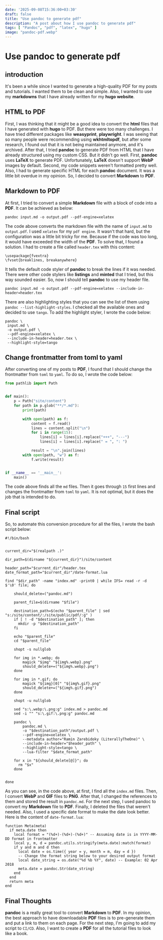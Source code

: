 ```yaml
---
date: '2025-09-08T15:36:00+03:30'
draft: false
title: "Use pandoc to generate pdf"
description: "A post about how I use pandoc to generate pdf"
tags: [ "Pandoc", "pdf", "latex", "hugo" ]
image: "pandoc-pdf.webp"
---
```


# Use pandoc to generate pdf

## introduction

It's been a while since I wanted to generate a high-quality PDF for my
posts and tutorials.
I wanted them to be clean and simple.
Also, I wanted to use my **markdowns** that I have already written for my
**hugo website**.

## HTML to PDF

First, I was thinking that it might be a good idea to convert the **html**
files that I have generated with **hugo** to PDF.
But there were too many challenges.
I have tried different packages like **weasyprint**, **playwright**.
I was seeing that so many people were recommending using **wkhtmltopdf**, but after some research, I found out that
it is not being maintained anymore, and it's archived.
After that, I tried **pandoc** to generate PDF from HTML that I have already structured using my custom CSS.
But it didn't go well.
First, **pandoc** uses **LaTeX** to generate PDF.
Unfortunately, **LaTeX** doesn't support **WebP** images by default.
Second, my code snippets weren't formatted pretty well.
Also, I had to generate specific HTML for each **pandoc** document.
It was a little bit overdue in my opinion.
So, I decided to convert **Markdown** to **PDF**.

## Markdown to PDF

At first, I tried to convert a simple **Markdown** file with a block of code into a **PDF**.
It can be achieved as below:

```shell
pandoc input.md -o output.pdf --pdf-engine=xelatex
```

The code above converts the markdown file with the name of `input.md` to `output.pdf`.
I used `xelatex` for my `pdf engine`.
It wasn't that hard, but the configuration was a little bit tricky for me.
Because if the code was too long, it would have exceeded the width of the **PDF**.
To solve that, I found a solution.
I had to create a file called `header.tex` with this content:

```text
\usepackage{fvextra}
\fvset{breaklines, breakanywhere}
```

It tells the default code styler of **pandoc** to break the lines if it was needed.
There were other code stylers like **listings** and **minted** that I tried,
but this way sounded easier.
So, now I should tell **pandoc** to use my header file.

```shell
pandoc input.md -o output.pdf --pdf-engine=xelatex --include-in-header=header.tex
```

There are also highlighting styles that you can see the list of them using `pandoc --list-highlight-styles`.
I checked all the available ones and decided to use `tango`.
To add the highlight styler, I wrote the code below:

```shell
pandoc \
 input.md \
 -o output.pdf \
 --pdf-engine=xelatex \
 --include-in-header=header.tex \
 --highlight-style=tango
```

## Change frontmatter from toml to yaml

After converting one of my posts to **PDF**, I found that I should change the frontmatter from `toml` to `yaml`.
To do so, I wrote the code below:

```python
from pathlib import Path


def main():
    p = Path("site/content")
    for path in p.glob("**/*.md"):
        print(path)

        with open(path) as f:
            content = f.read()
            lines = content.split("\n")
            for i in range(15):
                lines[i] = lines[i].replace("+++", "---")
                lines[i] = lines[i].replace(" = ", ": ")

            result = "\n".join(lines)
        with open(path, "w") as f:
            f.write(result)


if __name__ == '__main__':
    main()
```

The code above finds all the `md` files.
Then it goes through `15` first lines and changes the frontmatter from `toml` to `yaml`.
It is not optimal, but it does the job that is intended to do.

## Final script

So, to automate this conversion procedure for all the files, I wrote the bash script below:

```shell
#!/bin/bash


current_dir="$(realpath .)"

dir_path=$(dirname "${current_dir}")/site/content

header_path="$current_dir"/header.tex
date_format_path="$current_dir"/date-format.lua

find "$dir_path" -name "index.md" -print0 | while IFS= read -r -d $'\0' file; do

    should_delete=("pandoc.md")

    parent_file=$(dirname "$file")

    destination_path=$(echo "$parent_file" | sed "s:/site/content/:/site/public/pdf/:g" )
    if [ ! -d "$destination_path" ]; then
      mkdir -p "$destination_path"
    fi

    echo "$parent_file"
    cd "$parent_file"

    shopt -s nullglob

    for img in *.webp; do
        magick "$img" "${img%.webp}.png"
        should_delete+=("${img%.webp}.png")
    done

    for img in *.gif; do
        magick "${img}[0]" "${img%.gif}.png"
        should_delete+=("${img%.gif}.png")
    done

    shopt -u nullglob

    sed "s:\.webp:\.png:g" index.md > pandoc.md
    sed -i "" "s:\.gif:\.png:g" pandoc.md

    pandoc \
        pandoc.md \
        -o "$destination_path"/output.pdf \
        --pdf-engine=xelatex \
        --metadata author="Ramin Zarebidoky (LiterallyTheOne)" \
        --include-in-header="$header_path" \
        --highlight-style=tango \
        --lua-filter "$date_format_path"

    for x in "${should_delete[@]}"; do
      rm "$x"
    done


done
```

As you can see, in the code above, at first, I find all the `index.md` files.
Then, I convert **WebP** and **GIF** files to **PNG**.
After that, I changed the references to them and stored the result in `pandoc.md`.
For the next step, I used pandoc to convert my **Markdown** file to **PDF**.
Finally, I deleted the files that weren't needed.
Also, I used a specific date format to make the date look better.
Here is the content of `date-format.lua`:

```text
function Meta(meta)
  if meta.date then
    local format = "(%d+)-(%d+)-(%d+)" -- Assuming date is in YYYY-MM-DD format in frontmatter
    local y, m, d = pandoc.utils.stringify(meta.date):match(format)
    if y and m and d then
      local date = os.time({ year = y, month = m, day = d })
      -- Change the format string below to your desired output format
      local date_string = os.date("%d %b %Y", date) -- Example: 02 Apr 2018
      meta.date = pandoc.Str(date_string)
    end
  end
  return meta
end
```

## Final Thoughts

**pandoc** is a really great tool to convert **Markdown** to **PDF**.
In my opinion, the best approach to have downloadable **PDF** files is to pre-generate them and put a link
to them on each page.
For the next step, I'm going to add my script to `CI/CD`.
Also, I want to create a **PDF** for all the tutorial files to look like a book. 


